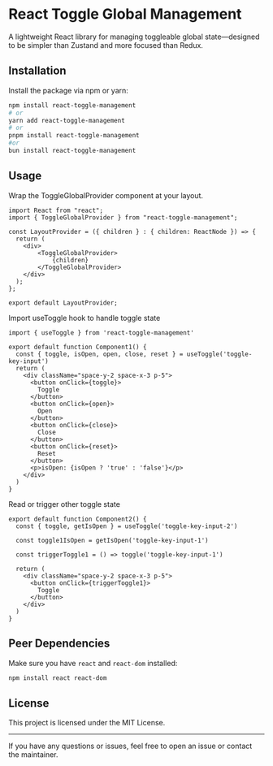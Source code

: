 # React Toggle Global Management

A lightweight React library for managing toggleable global state—designed to be simpler than Zustand and more focused than Redux.

## Installation

Install the package via npm or yarn:

```bash
npm install react-toggle-management
# or
yarn add react-toggle-management
# or
pnpm install react-toggle-management
#or 
bun install react-toggle-management
```

## Usage

Wrap the ToggleGlobalProvider component at your layout.

```tsx
import React from "react";
import { ToggleGlobalProvider } from "react-toggle-management";

const LayoutProvider = ({ children } : { children: ReactNode }) => {
  return (
    <div>
        <ToggleGlobalProvider>  
            {children}
        </ToggleGlobalProvider>
    </div>
  );
};

export default LayoutProvider;
```

Import useToggle hook to handle toggle state

```tsx
import { useToggle } from 'react-toggle-management'

export default function Component1() {
  const { toggle, isOpen, open, close, reset } = useToggle('toggle-key-input')
  return (
    <div className="space-y-2 space-x-3 p-5">
      <button onClick={toggle}>
        Toggle
      </button>
      <button onClick={open}>
        Open
      </button>
      <button onClick={close}>
        Close
      </button>
      <button onClick={reset}>
        Reset
      </button>
      <p>isOpen: {isOpen ? 'true' : 'false'}</p>
    </div>
  )
}
```

Read or trigger other toggle state

```tsx
export default function Component2() {
  const { toggle, getIsOpen } = useToggle('toggle-key-input-2')

  const toggle1IsOpen = getIsOpen('toggle-key-input-1')

  const triggerToggle1 = () => toggle('toggle-key-input-1')

  return (
    <div className="space-y-2 space-x-3 p-5">
      <button onClick={triggerToggle1}>
        Toggle
      </button>
    </div>
  )
}
```

## Peer Dependencies

Make sure you have `react` and `react-dom` installed:

```bash
npm install react react-dom
```

## License

This project is licensed under the MIT License.

---

If you have any questions or issues, feel free to open an issue or contact the maintainer.
